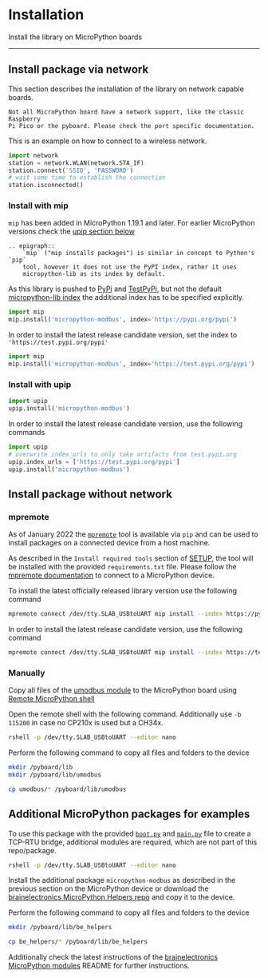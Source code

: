 # Installation

Install the library on MicroPython boards

---------------

## Install package via network

This section describes the installation of the library on network capable
boards.

```{note}
Not all MicroPython board have a network support, like the classic Raspberry
Pi Pico or the pyboard. Please check the port specific documentation.
```

This is an example on how to connect to a wireless network.

```python
import network
station = network.WLAN(network.STA_IF)
station.connect('SSID', 'PASSWORD')
# wait some time to establish the connection
station.isconnected()
```

### Install with mip

`mip` has been added in MicroPython 1.19.1 and later. For earlier MicroPython
versions check the [upip section below](#install-with-upip)

```{eval-rst}
.. epigraph::
	`mip` ("mip installs packages") is similar in concept to Python's `pip`
	tool, however it does not use the PyPI index, rather it uses
	micropython-lib as its index by default.
```

As this library is pushed to [PyPi][ref-micropython-modbus-pypi] and
[TestPyPi][ref-micropython-modbus-test-pypi], but not the default
[micropython-lib index](https://micropython.org/pi/v2) the additional index
has to be specified explicitly.

```python
import mip
mip.install('micropython-modbus', index='https://pypi.org/pypi')
```

In order to install the latest release candidate version, set the index to
`'https://test.pypi.org/pypi'`

```python
import mip
mip.install('micropython-modbus', index='https://test.pypi.org/pypi')
```

### Install with upip

```python
import upip
upip.install('micropython-modbus')
```

In order to install the latest release candidate version, use the following
commands

```python
import upip
# overwrite index_urls to only take artifacts from test.pypi.org
upip.index_urls = ['https://test.pypi.org/pypi']
upip.install('micropython-modbus')
```

## Install package without network

### mpremote

As of January 2022 the [`mpremote`][ref-mpremote] tool is available via `pip`
and can be used to install packages on a connected device from a host machine.

As described in the `Install required tools` section of [SETUP](SETUP.md), the
tool will be installed with the provided `requirements.txt` file. Please
follow the [mpremote documentation][ref-mpremote-doc] to connect to a
MicroPython device.

To install the latest officially released library version use the following
command

```bash
mpremote connect /dev/tty.SLAB_USBtoUART mip install --index https://pypi.org/pypi micropython-modbus
```

In order to install the latest release candidate version, use the following
command

```bash
mpremote connect /dev/tty.SLAB_USBtoUART mip install --index https://test.pypi.org/pypi micropython-modbus
```

### Manually

Copy all files of the [umodbus module][ref-umodbus-module] to the MicroPython
board using [Remote MicroPython shell][ref-remote-upy-shell]

Open the remote shell with the following command. Additionally use `-b 115200`
in case no CP210x is used but a CH34x.

```bash
rshell -p /dev/tty.SLAB_USBtoUART --editor nano
```

Perform the following command to copy all files and folders to the device

```bash
mkdir /pyboard/lib
mkdir /pyboard/lib/umodbus

cp umodbus/* /pyboard/lib/umodbus
```

## Additional MicroPython packages for examples

To use this package with the provided [`boot.py`][ref-package-boot-file] and
[`main.py`][ref-package-boot-file] file to create a TCP-RTU bridge, additional
modules are required, which are not part of this repo/package.

```bash
rshell -p /dev/tty.SLAB_USBtoUART --editor nano
```

Install the additional package `micropython-modbus` as described in the
previous section on the MicroPython device or download the
[brainelectronics MicroPython Helpers repo][ref-github-be-mircopython-modules]
and copy it to the device.

Perform the following command to copy all files and folders to the device

```bash
mkdir /pyboard/lib/be_helpers

cp be_helpers/* /pyboard/lib/be_helpers
```

Additionally check the latest instructions of the
[brainelectronics MicroPython modules][ref-github-be-mircopython-modules]
README for further instructions.

<!-- Links -->
[ref-micropython-modbus-test-pypi]: https://test.pypi.org/project/micropython-modbus/
[ref-micropython-modbus-pypi]: https://pypi.org/project/micropython-modbus/
[ref-mpremote]: https://docs.micropython.org/en/v1.19.1/reference/mpremote.html#mpremote
[ref-mpremote-doc]: https://docs.micropython.org/en/v1.19.1/reference/mpremote.html
[ref-remote-upy-shell]: https://github.com/dhylands/rshell
[ref-umodbus-module]: https://github.com/brainelectronics/micropython-modbus/tree/develop/umodbus
[ref-package-boot-file]: https://github.com/brainelectronics/micropython-modbus/blob/c45d6cc334b4adf0e0ffd9152c8f08724e1902d9/boot.py
[ref-package-main-file]: https://github.com/brainelectronics/micropython-modbus/blob/c45d6cc334b4adf0e0ffd9152c8f08724e1902d9/main.py
[ref-github-be-mircopython-modules]: https://github.com/brainelectronics/micropython-modules
